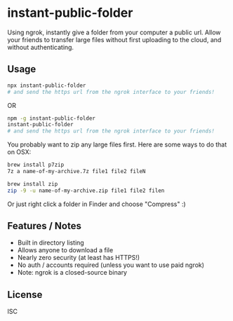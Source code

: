 instant-public-folder
=====================

Using ngrok, instantly give a folder from your computer a public url. Allow your friends to transfer large files without first uploading to the cloud, and without authenticating.

Usage
-----

```sh
npx instant-public-folder
# and send the https url from the ngrok interface to your friends!
```

OR

```sh
npm -g instant-public-folder
instant-public-folder
# and send the https url from the ngrok interface to your friends!
```

You probably want to zip any large files first. Here are some ways to do that on OSX:

```sh
brew install p7zip
7z a name-of-my-archive.7z file1 file2 fileN
```

```sh
brew install zip
zip -9 -u name-of-my-archive.zip file1 file2 filen
```

Or just right click a folder in Finder and choose "Compress" :)

Features / Notes
--------

- Built in directory listing
- Allows anyone to download a file
- Nearly zero security (at least has HTTPS!)
- No auth / accounts required (unless you want to use paid ngrok)
- Note: ngrok is a closed-source binary

License
-------

ISC